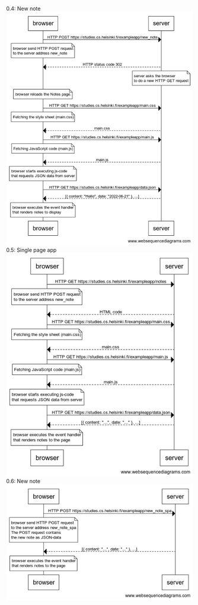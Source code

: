 0.4: New note<br>
![alt text](https://github.com/HichamAf/fullstack/blob/main/part0/0.4.png)
0.5: Single page app<br>
![alt text](https://github.com/HichamAf/fullstack/blob/main/part0/0.5.png)
0.6: New note<br>
![alt text](https://github.com/HichamAf/fullstack/blob/main/part0/0.6.png)
